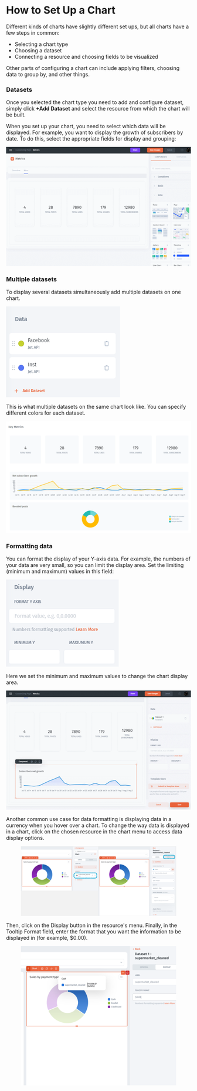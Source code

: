 # How to Set Up a Chart

Different kinds of charts have slightly different set ups, but all charts have a few steps in common:

* Selecting a chart type
* Choosing a dataset
* Connecting a resource and choosing fields to be visualized

Other parts of configuring a chart can include applying filters, choosing data to group by, and other things.&#x20;

### Datasets

Once you selected the chart type you need to add and configure dataset, simply click **+Add Dataset** and select the resource from which the chart will be built.&#x20;

When you set up your chart, you need to select which data will be displayed. For example, you want to display the growth of subscribers by date. To do this, select the appropriate fields for display and grouping:

![](<../../../../.gitbook/assets/GIF (232).gif>)

### Multiple datasets

To display several datasets simultaneously add multiple datasets on one chart.

![](<../../../../.gitbook/assets/image (674).png>)

This is what multiple datasets on the same chart look like. You can specify different colors for each dataset.

![](<../../../../.gitbook/assets/image (675).png>)

### Formatting data

You can format the display of your Y-axis data. For example, the numbers of your data are very small, so you can limit the display area. Set the limiting (minimum and maximum) values in this field:

![](<../../../../.gitbook/assets/image (676).png>)

Here we set the minimum and maximum values to change the chart display area.

![](<../../../../.gitbook/assets/GIF (233).gif>)

Another common use case for data formatting is displaying data in a currency when you hover over a chart. To change the way data is displayed in a chart, click on the chosen resource in the chart menu to access data display options.&#x20;

<figure><img src="../../../../.gitbook/assets/image (4).png" alt=""><figcaption></figcaption></figure>

Then, click on the Display button in the resource's menu. Finally, in the Tooltip Format field, enter the format that you want the information to be displayed in (for example, $0.00).

<figure><img src="../../../../.gitbook/assets/image (3) (2) (1).png" alt=""><figcaption></figcaption></figure>

